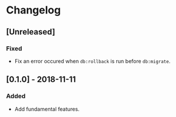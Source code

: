 # Changelog

## [Unreleased]

### Fixed
* Fix an error occured when `db:rollback` is run before `db:migrate`.

## [0.1.0] - 2018-11-11

### Added
* Add fundamental features.
